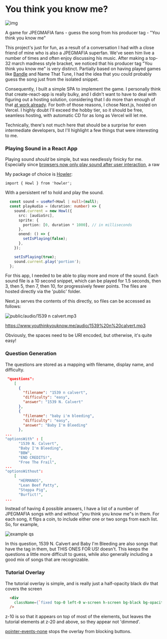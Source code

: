 # You think  you know me?

![img](https://i.gyazo.com/6ea19185e28e31b102da81cef0c517f9.png)

A game for JPEGMAFIA fans - guess the song from his producer tag - "You think you know me" 



This project's just for fun, as a result of a conversation I had with a close friend of mine who is also a JPEGMAFIA superfan. We've seen him live a number of times and often enjoy discussing his music. After making a top-32 march madness style bracket, we noticed that his producer tag "You think you know me" is very distinct. Partially based on having played games like [Bandle](https://bandle.app/) and Name That Tune, I had the idea that you could probably guess the song just from the isolated snippet.

Consequently, I built a simple SPA to implement the game. I personally think that create-react-app is really bulky, and I didn't want to have to deal with figuring out a hosting solution, considering that I do more than enough of that [at work already](https://www.mwaterman.dev/engineering/01_VRtex%20Marketplace.md). For both of those reasons, I chose Next.js, hosted on Vercel. I highly doubt I'll exceed the hobby tier, so it should be free, seamless hosting, with automatic CD for as long as Vercel will let me.

Technically, there's not much here that should be a surprise for even intermediate developers, but I'll highlight a few things that were interesting to me.



### Playing Sound in a React App

Playing sound *should* be simple, but was needlessly finicky for me. Especially since [browsers now only play sound after user interaction](https://developer.chrome.com/blog/autoplay/#webaudio), a raw <audio> element is less reliable than ever. Here's what I ended up with.

My package of choice is [Howler](https://www.npmjs.com/package/howler):

`import { Howl } from 'howler';`

With a persistent ref to hold and play the sound.

```ts
  const sound = useRef<Howl | null>(null);
  const playAudio = (duration: number) => {
    sound.current = new Howl({
      src: [audioSrc],
      sprite: {
        portion: [0, duration * 1000], // in milliseconds
      },
      onend: () => {
        setIsPlaying(false);
      },
    });

    setIsPlaying(true);
    sound.current.play('portion');
  };
```

For this app, I needed to be able to play more and more of the sound. Each sound file is a 10 second snippet, which can be played for 1.5 seconds, then 3, then 5, then 7, then 10, for progressively fewer points. The files are hosted directly via the 'public' folder.

Next.js serves the contents of this directly, so files can be accessed as follows:

![public/audio/1539 n calvert.mp3](https://i.gyazo.com/3dff43ad9d82bb20ae181cb14f021927.png)

https://www.youthinkyouknow.me/audio/1539%20n%20calvert.mp3

Obviously, the spaces need to be URI encoded, but otherwise, it's quite easy!

### Question Generation

The questions are stored as a mapping with filename, display name, and difficulty. 

```json
 "questions": 
    [
      {
        "filename": "1539 n calvert",
        "difficulty": "easy",
        "answer": "1539 N. Calvert"
      },
      {
        "filename": "baby i'm bleeding",
        "difficulty": "easy",
        "answer": "Baby I'm Bleeding"
      },
...
"optionsWith" : [
      "1539 N. Calvert",
      "Baby I'm Bleeding",
      "BBW",
      "END CREDITS!",
      "Free The Frail",
...
"optionsWithout":
    [
      "HERMANOS",
      "Lean Beef Patty",
      "Steppa Pig",
      "Burfict!",
...
```

Instead of having 4 possible answers, I have a list of a number of JPEGMAFIA songs with and without "you think you know me"s in them. For each song, it flips a coin, to include either one or two songs from each list. So, for example,

![example qs](https://i.gyazo.com/cf7dab6be6ac414dc4b404c5b061a9ca.png)

In this question, 1539 N. Calvert and Baby I'm Bleeding are also songs that have the tag in them, but THIS ONES FOR US! doesn't. This keeps the questions a little more difficult to guess, while also generally including a good mix of songs that are recognizable. 

### Tutorial Overlay

The tutorial overlay is simple, and is really just a half-opacity black div that covers the screen

```html
  <div 
    className={`fixed top-0 left-0 w-screen h-screen bg-black bg-opacity-50 ${showTutorial ? 'animate-fade-in' : 'hidden'} z-10 pointer-events-none`}
  />
```

z-10 is so that it appears on top of most of the elements, but leaves the tutorial elements at z-20 and above, so they appear not 'dimmed'.

[pointer-events-none](https://developer.mozilla.org/en-US/docs/Web/CSS/pointer-events) stops the overlay from blocking buttons.